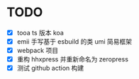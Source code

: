 # TODO

- [x] tooa ts 版本 koa
- [x] emii 手写基于 esbuild 的类 umi 简易框架
- [x] webpack 项目
- [x] 重构 hhxpress 并重新命名为 zeropress
- [x] 测试 github action 构建
